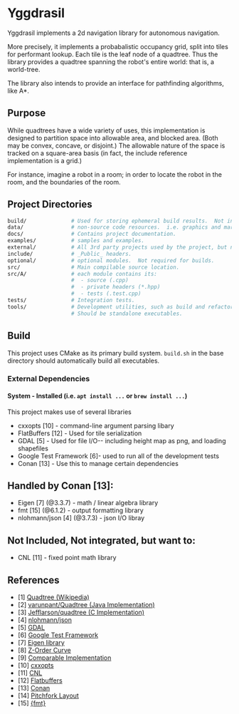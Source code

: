 Yggdrasil 
===============================================================

Yggdrasil implements a 2d navigation library for autonomous navigation.

More precisely, it implements a probabalistic occupancy grid, split into tiles for performant lookup.  Each tile is the leaf node of a quadtree.  Thus the library provides a quadtree spanning the robot's entire world: that is, a world-tree.

The library also intends to provide an interface for pathfinding algorithms, like A*. 

Purpose
-------

While quadtrees have a wide variety of uses, this implementation is designed to partition space into allowable area, and blocked area.  (Both may be convex, concave, or disjoint.)  The allowable nature of the space is tracked on a square-area basis (in fact, the include reference implementation is a grid.)

For instance, imagine a robot in a room; in order to locate the robot in the room, and the boundaries of the room.

Project Directories
-------------------
``` bash
build/              # Used for storing ephemeral build results.  Not in version control.
data/               # non-source code resources.  i.e. graphics and markup files
docs/               # Contains project documentation.
examples/           # samples and examples.
external/           # All 3rd party projects used by the project, but not edited / maintained
include/            # _Public_ headers.
optional/           # optional modules.  Not required for builds.
src/                # Main compilable source location.
src/A/              # each module contains its: 
                    #  - source (.cpp)
                    #  - private headers (*.hpp)
                    #  - tests (.test.cpp)
tests/              # Integration tests.
tools/              # Development utilities, such as build and refactoring scripts.
                    # Should be standalone executables.
```


Build
-----
This project uses CMake as its primary build system. `build.sh` in the base directory should automatically build all executables.


### External Dependencies
#### System - Installed (i.e. `apt install ...` or `brew install ...`)
This project makes use of several libraries
- cxxopts [10] - command-line argument parsing libary
- FlatBuffers [12] - Used for tile serialization
- GDAL [5] - Used for file I/O-- including height map as png, and loading shapefiles
- Google Test Framework [6]- used to run all of the development tests
- Conan [13] - Use this to manage certain dependencies

## Handled by Conan [13]:
- Eigen [7] (@3.3.7) - math / linear algebra library
- fmt [15] (@6.1.2) - output formatting library
- nlohmann/json [4] (@3.7.3) - json I/O libray

## Not Included, Not integrated, but want to:
- CNL [11] - fixed point math library

References
----------
- [1] [Quadtree (Wikipedia)](http://en.wikipedia.org/wiki/Quadtree)
- [2] [varunpant/Quadtree (Java Implementation)](https://github.com/varunpant/Quadtree)
- [3] [Jefflarson/quadtree (C Implementation)](https://github.com/thejefflarson/quadtree)
- [4] [nlohmann/json](https://github.com/nlohmann/json)
- [5] [GDAL](https://gdal.org/)
- [6] [Google Test Framework](https://github.com/google/googletest)
- [7] [Eigen library](http://eigen.tuxfamily.org/index.php)
- [8] [Z-Order Curve](https://en.wikipedia.org/wiki/Z-order_curve)
- [9] [Comparable Implementation](https://github.com/google/s2geometry)
- [10] [cxxopts](https://github.com/jarro2783/cxxopts)
- [11] [CNL](https://github.com/johnmcfarlane/cnl)
- [12] [Flatbuffers](https://google.github.io/flatbuffers/)
- [13] [Conan](https://docs.conan.io/en/latest/introduction.html)
- [14] [Pitchfork Layout](https://github.com/vector-of-bool/pitchfork/)
- [15] [\{fmt\}](https://github.com/fmtlib/fmt)
